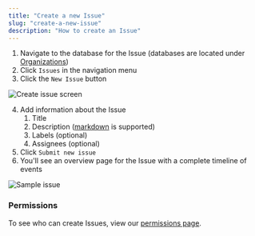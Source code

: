 ```yaml
---
title: "Create a new Issue"
slug: "create-a-new-issue"
description: "How to create an Issue"
---
```


1. Navigate to the database for the Issue (databases are located under [Organizations](/docs/organizations/organizations))
2. Click `Issues` in the navigation menu
3. Click the `New Issue` button

![Create issue screen](/img/issue-create.png)

4. Add information about the Issue
   1. Title
   2. Description ([markdown](https://www.markdownguide.org/cheat-sheet/) is supported)
   3. Labels (optional)
   4. Assignees (optional)
5. Click `Submit new issue`
6. You'll see an overview page for the Issue with a complete timeline of events

![Sample issue](/img/c09f344-Screenshot_2024-02-12_at_9.37.45_PM.png)

### Permissions

To see who can create Issues, view our [permissions page](/docs/general/permissions#issues).
